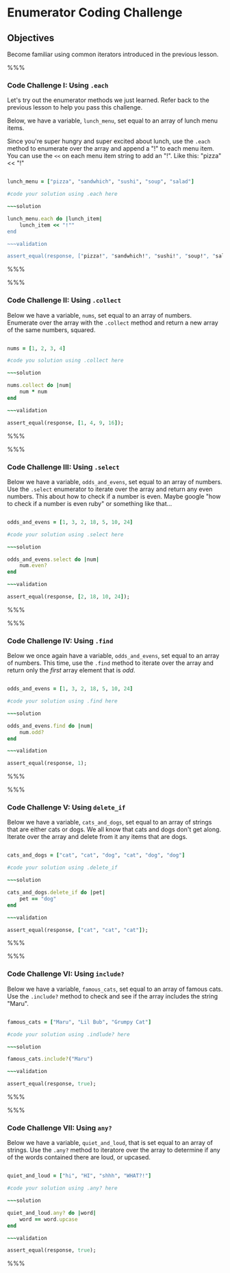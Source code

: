 # Enumerator Coding Challenge

## Objectives

Become familiar using common iterators introduced in the previous lesson.


%%%

### Code Challenge I: Using `.each`

Let's try out the enumerator methods we just learned. Refer back to the previous lesson to help you pass this challenge. 


Below, we have a variable, `lunch_menu`, set equal to an array of lunch menu items.

Since you're super hungry and super excited about lunch, use the `.each` method to enumerate over the array and append a "!" to each menu item. You can use the `<<` on each menu item string to add an "!". Like this: "pizza" << "!" 

~~~ruby 

lunch_menu = ["pizza", "sandwhich", "sushi", "soup", "salad"]

#code your solution using .each here

~~~solution

lunch_menu.each do |lunch_item|
	lunch_item << "!""
end

~~~validation

assert_equal(response, ["pizza!", "sandwhich!", "sushi!", "soup!", "salad!"]);

~~~

%%%

%%%

### Code Challenge II: Using `.collect`

Below we have a variable, `nums`, set equal to an array of numbers. Enumerate over the array with the `.collect` method and return a new array of the same numbers, squared. 

~~~ruby

nums = [1, 2, 3, 4]

#code you solution using .collect here

~~~solution 

nums.collect do |num|
	num * num
end

~~~validation

assert_equal(response, [1, 4, 9, 16]);

~~~

%%%

%%%

### Code Challenge III: Using `.select`

Below we have a variable, `odds_and_evens`, set equal to an array of numbers. Use the `.select` enumerator to iterate over the array and return any even numbers. This about how to check if a number is even. Maybe google "how to check if a number is even ruby" or something like that...

~~~ruby

odds_and_evens = [1, 3, 2, 18, 5, 10, 24]

#code your solution using .select here

~~~solution

odds_and_evens.select do |num|
	num.even?
end

~~~validation

assert_equal(response, [2, 18, 10, 24]);

~~~

%%%

%%%

### Code Challenge IV: Using `.find`

Below we once again have a variable, `odds_and_evens`, set equal to an array of numbers. This time, use the `.find` method to iterate over the array and return only the *first* array element that is *odd*. 

~~~ruby

odds_and_evens = [1, 3, 2, 18, 5, 10, 24]

#code your solution using .find here

~~~solution

odds_and_evens.find do |num|
	num.odd?
end

~~~validation 

assert_equal(response, 1);

~~~

%%%

%%%

### Code Challenge V: Using `delete_if`

Below we have a variable, `cats_and_dogs`, set equal to an array of strings that are either cats or dogs. We all know that cats and dogs don't get along. Iterate over the array and delete from it any items that are dogs. 

~~~ruby

cats_and_dogs = ["cat", "cat", "dog", "cat", "dog", "dog"]

#code your solution using .delete_if 

~~~solution

cats_and_dogs.delete_if do |pet|
	pet == "dog"
end

~~~validation

assert_equal(response, ["cat", "cat", "cat"]);

~~~

%%%

%%%

### Code Challenge VI: Using `include?`

Below we have a variable, `famous_cats`, set equal to an array of famous cats. Use the `.include?` method to check and see if the array includes the string "Maru". 

~~~ruby

famous_cats = ["Maru", "Lil Bub", "Grumpy Cat"]

#code your solution using .indlude? here

~~~solution

famous_cats.include?("Maru")

~~~validation

assert_equal(response, true);

~~~

%%%

%%%

### Code Challenge VII: Using `any?`

Below we have a variable, `quiet_and_loud`, that is set equal to an array of strings. Use the `.any?` method to iteratore over the array to determine if any of the words contained there are loud, or upcased. 

~~~ruby

quiet_and_loud = ["hi", "HI", "shhh", "WHAT?!"]

#code your solution using .any? here

~~~solution 

quiet_and_loud.any? do |word|
	word == word.upcase
end

~~~validation

assert_equal(response, true);

~~~

%%%

